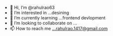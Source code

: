 - 👋 Hi, I’m @rahulrao63
- 👀 I’m interested in ...desining
- 🌱 I’m currently learning ...frontend devlopment
- 💞️ I’m looking to collaborate on ...
- 📫 How to reach me ...rahulrao.1417@gmail.com

<!---
rahulrao63/rahulrao63 is a ✨ special ✨ repository because its `README.md` (this file) appears on your GitHub profile.
You can click the Preview link to take a look at your changes.
--->
